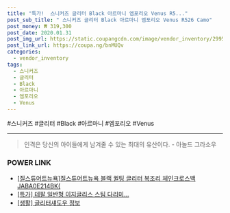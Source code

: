 ```yaml
--- 
title: "특가!  스니커즈 글리터 Black 아르마니 엠포리오 Venus R5..." 
post_sub_title: " 스니커즈 글리터 Black 아르마니 엠포리오 Venus R526 Camo" 
post_money: ₩ 319,300 
post_date: 2020.01.31 
post_img_url: https://static.coupangcdn.com/image/vendor_inventory/2995/d5cc8b169ab7f6fe96d14254f037e4f2f5b09521b9357609615047be7d62.jpg 
post_link_url: https://coupa.ng/bnMUQv 
categories: 
  - vendor_inventory 
tags: 
  - 스니커즈 
  - 글리터 
  - Black 
  - 아르마니 
  - 엠포리오 
  - Venus 
--- 
```

  #스니커즈 #글리터 #Black #아르마니 #엠포리오 #Venus 
<hr> 

> 인격은 당신의 아이들에게 남겨줄 수 있는 최대의 유산이다. - 아놀드 그라소우 


### POWER LINK

* <a href="https://blog.naver.com/santokki14/221784044301" target="_blank">[질스튜어트뉴욕]질스튜어트뉴욕 블랙 퀼팅 글리터 복조리 체인크로스백 JABA0E214BK(</a>
* <a href="https://blog.naver.com/an0733/221790940255" target="_blank">[특가] 테팔 일반형 이지글리스 스팀 다리미...</a>
* <a href="https://blog.naver.com/sakai111/221766339975" target="_blank"> [생활] 글리터섀도우 정보 </a>
